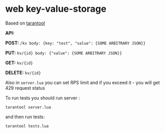 # web key-value-storage

Based on [tarantool](https://www.tarantool.io/)

**API:**

**POST:**
`/kv body: {key: "test", "value": {SOME ARBITRARY JSON}}`

**PUT:**
`kv/{id} body: {"value": {SOME ARBITRARY JSON}}`

**GET:**
`kv/{id}`

**DELETE:**
`kv/{id}`

Also in `server.lua` you can set RPS limit and if you exceed it - you will get 429 request status

To run tests you should run server : 

`tarantool server.lua` 
  
and then run tests: 

`tarantool tests.lua`
